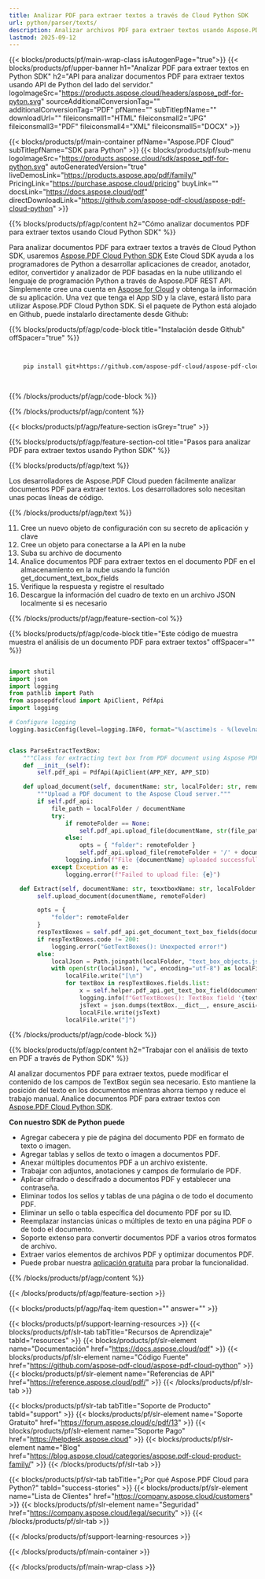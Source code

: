 ```yaml
---
title: Analizar PDF para extraer textos a través de Cloud Python SDK
url: python/parser/texts/
description: Analizar archivos PDF para extraer textos usando Aspose.PDF Cloud SDK para Python. Mejore la descubribilidad y el indexado.
lastmod: 2025-09-12
---
```


{{< blocks/products/pf/main-wrap-class isAutogenPage="true">}}
{{< blocks/products/pf/upper-banner h1="Analizar PDF para extraer textos en Python SDK" h2="API para analizar documentos PDF para extraer textos usando API de Python del lado del servidor." logoImageSrc="https://products.aspose.cloud/headers/aspose_pdf-for-pyton.svg" sourceAdditionalConversionTag="" additionalConversionTag="PDF" pfName="" subTitlepfName="" downloadUrl="" fileiconsmall1="HTML" fileiconsmall2="JPG" fileiconsmall3="PDF" fileiconsmall4="XML" fileiconsmall5="DOCX" >}}

{{< blocks/products/pf/main-container pfName="Aspose.PDF Cloud" subTitlepfName="SDK para Python" >}}
{{< blocks/products/pf/sub-menu logoImageSrc="https://products.aspose.cloud/sdk/aspose_pdf-for-python.svg"
autoGeneratedVersion="true"
liveDemosLink="https://products.aspose.app/pdf/family/" PricingLink="https://purchase.aspose.cloud/pricing" buyLink="" docsLink="https://docs.aspose.cloud/pdf"  directDownloadLink="https://github.com/aspose-pdf-cloud/aspose-pdf-cloud-python" >}}

{{% blocks/products/pf/agp/content h2="Cómo analizar documentos PDF para extraer textos usando Cloud Python SDK" %}}

Para analizar documentos PDF para extraer textos a través de Cloud Python SDK, usaremos
[Aspose.PDF Cloud Python SDK](https://products.aspose.cloud/pdf/python/)
Este Cloud SDK ayuda a los programadores de Python a desarrollar aplicaciones de creador, anotador, editor, convertidor y analizador de PDF basadas en la nube utilizando el lenguaje de programación Python a través de Aspose.PDF REST API. Simplemente cree una cuenta en [Aspose for Cloud](https://dashboard.aspose.cloud/#/apps) y obtenga la información de su aplicación. Una vez que tenga el App SID y la clave, estará listo para utilizar Aspose.PDF Cloud Python SDK. Si el paquete de Python está alojado en Github, puede instalarlo directamente desde Github:

{{% blocks/products/pf/agp/code-block title="Instalación desde Github" offSpacer="true" %}}

```bash

     
    pip install git+https://github.com/aspose-pdf-cloud/aspose-pdf-cloud-python.git
     
     

```
{{% /blocks/products/pf/agp/code-block %}}

{{% /blocks/products/pf/agp/content %}}

{{< blocks/products/pf/agp/feature-section isGrey="true" >}}

{{% blocks/products/pf/agp/feature-section-col title="Pasos para analizar PDF para extraer textos usando Python SDK" %}}

{{% blocks/products/pf/agp/text %}}

Los desarrolladores de Aspose.PDF Cloud pueden fácilmente analizar documentos PDF para extraer textos. Los desarrolladores solo necesitan unas pocas líneas de código.

{{% /blocks/products/pf/agp/text %}}

11. Cree un nuevo objeto de configuración con su secreto de aplicación y clave
1. Cree un objeto para conectarse a la API en la nube
1. Suba su archivo de documento
1. Analice documentos PDF para extraer textos en el documento PDF en el almacenamiento en la nube usando la función get_document_text_box_fields
1. Verifique la respuesta y registre el resultado
1. Descargue la información del cuadro de texto en un archivo JSON localmente si es necesario

{{% /blocks/products/pf/agp/feature-section-col %}}

{{% blocks/products/pf/agp/code-block title="Este código de muestra muestra el análisis de un documento PDF para extraer textos" offSpacer="" %}}

```python

import shutil
import json
import logging
from pathlib import Path
from asposepdfcloud import ApiClient, PdfApi
import logging

# Configure logging
logging.basicConfig(level=logging.INFO, format="%(asctime)s - %(levelname)s - %(message)s")


class ParseExtractTextBox:
    """Class for extracting text box from PDF document using Aspose PDF Cloud API."""
    def __init__(self):
        self.pdf_api = PdfApi(ApiClient(APP_KEY, APP_SID)

    def upload_document(self, documentName: str, localFolder: str, remoteFolder: str):
        """Upload a PDF document to the Aspose Cloud server."""
        if self.pdf_api:
            file_path = localFolder / documentName
            try:
                if remoteFolder == None:
                    self.pdf_api.upload_file(documentName, str(file_path))
                else:
                    opts = { "folder": remoteFolder }
                    self.pdf_api.upload_file(remoteFolder + '/' + documentName, file_path)
                logging.info(f"File {documentName} uploaded successfully.")
            except Exception as e:
                logging.error(f"Failed to upload file: {e}")

   def Extract(self, documentName: str, texxtboxName: str, localFolder: Path, remoteFolder: Path):
        self.upload_document(documentName, remoteFolder)

        opts = {
            "folder": remoteFolder
        }
        respTextBoxes = self.pdf_api.get_document_text_box_fields(documentName, **opts)
        if respTextBoxes.code != 200:
            logging.error("GetTextBoxes(): Unexpected error!")
        else:
            localJson = Path.joinpath(localFolder, "text_box_objects.json")
            with open(str(localJson), "w", encoding="utf-8") as localFile:
                localFile.write("[\n")
                for textBox in respTextBoxes.fields.list:
                    x = self.helper.pdf_api.get_text_box_field(documentName, )
                    logging.info(f"GetTextBoxes(): TextBox field '{textBox.full_name}' successfully extracted from the document '{documentName}'.")
                    jsText = json.dumps(textBox.__dict__, ensure_ascii=False, default=str, indent=4) +",\n\n"
                    localFile.write(jsText)
                localFile.write("]")

```

{{% /blocks/products/pf/agp/code-block %}}

{{% blocks/products/pf/agp/content h2="Trabajar con el análisis de texto en PDF a través de Python SDK" %}}

Al analizar documentos PDF para extraer textos, puede modificar el contenido de los campos de TextBox según sea necesario. Esto mantiene la posición del texto en los documentos mientras ahorra tiempo y reduce el trabajo manual.
Analice documentos PDF para extraer textos con [Aspose.PDF Cloud Python SDK](https://products.aspose.cloud/pdf/python/).

**Con nuestro SDK de Python puede**

+ Agregar cabecera y pie de página del documento PDF en formato de texto o imagen.
+ Agregar tablas y sellos de texto o imagen a documentos PDF.
+ Anexar múltiples documentos PDF a un archivo existente.
+ Trabajar con adjuntos, anotaciones y campos de formulario de PDF.
+ Aplicar cifrado o descifrado a documentos PDF y establecer una contraseña.
+ Eliminar todos los sellos y tablas de una página o de todo el documento PDF.
+ Eliminar un sello o tabla específica del documento PDF por su ID.
+ Reemplazar instancias únicas o múltiples de texto en una página PDF o de todo el documento.
+ Soporte extenso para convertir documentos PDF a varios otros formatos de archivo.
+ Extraer varios elementos de archivos PDF y optimizar documentos PDF.
+ Puede probar nuestra [aplicación gratuita](https://products.aspose.app/pdf/) para probar la funcionalidad.

{{% /blocks/products/pf/agp/content %}}

{{< /blocks/products/pf/agp/feature-section >}}

{{< blocks/products/pf/agp/faq-item question="" answer="" >}}

{{< blocks/products/pf/support-learning-resources >}}
{{< blocks/products/pf/slr-tab tabTitle="Recursos de Aprendizaje" tabId="resources" >}}
{{< blocks/products/pf/slr-element name="Documentación" href="https://docs.aspose.cloud/pdf" >}}
{{< blocks/products/pf/slr-element name="Código Fuente" href="https://github.com/aspose-pdf-cloud/aspose-pdf-cloud-python" >}}
{{< blocks/products/pf/slr-element name="Referencias de API" href="https://reference.aspose.cloud/pdf/" >}}
{{< /blocks/products/pf/slr-tab >}}

{{< blocks/products/pf/slr-tab tabTitle="Soporte de Producto" tabId="support" >}}
{{< blocks/products/pf/slr-element name="Soporte Gratuito" href="https://forum.aspose.cloud/c/pdf/13" >}}
{{< blocks/products/pf/slr-element name="Soporte Pago" href="https://helpdesk.aspose.cloud" >}}
{{< blocks/products/pf/slr-element name="Blog" href="https://blog.aspose.cloud/categories/aspose.pdf-cloud-product-family/" >}}
{{< /blocks/products/pf/slr-tab >}}

{{< blocks/products/pf/slr-tab tabTitle="¿Por qué Aspose.PDF Cloud para Python?" tabId="success-stories" >}}
{{< blocks/products/pf/slr-element name="Lista de Clientes" href="https://company.aspose.cloud/customers" >}}
{{< blocks/products/pf/slr-element name="Seguridad" href="https://company.aspose.cloud/legal/security" >}}
{{< /blocks/products/pf/slr-tab >}}

{{< /blocks/products/pf/support-learning-resources >}}

{{< /blocks/products/pf/main-container >}}

{{< /blocks/products/pf/main-wrap-class >}}



